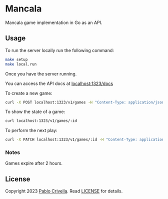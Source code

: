 # Mancala

Mancala game implementation in Go as an API.

## Usage

To run the server locally run the following command:

```sh
make setup
make local.run
```

Once you have the server running.

You can access the API docs at [localhost:1323/docs](http://localhost:1323/docs)

To create a new game:

```bash
curl -X POST localhost:1323/v1/games -H "Content-Type: application/json" --data '{"player1":"Rick","player2":"Morty"}'
```

To show the state of a game:

```bash
curl localhost:1323/v1/games/:id
```

To perform the next play:

```bash
curl -X PATCH localhost:1323/v1/games/:id -H "Content-Type: application/json" --data '{"pit_index":0}'
```

### Notes

Games expire after 2 hours.

## License

Copyright 2023 [Pablo Crivella](https://pcriv.com).
Read [LICENSE](LICENSE) for details.
